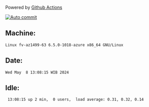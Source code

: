 Powered by [Github Actions](https://github.com/features/actions)

[![Auto commit](https://github.com/hiage/workstation/workflows/Auto%20commit/badge.svg)](https://github.com/hiage/workstation/actions?query=workflow%3A%22Auto+commit%22)

## Machine:
```
Linux fv-az1499-63 6.5.0-1018-azure x86_64 GNU/Linux
```
## Date:
```
Wed May  8 13:08:15 WIB 2024
```
## Idle:
```
 13:08:15 up 2 min,  0 users,  load average: 0.31, 0.32, 0.14
```
